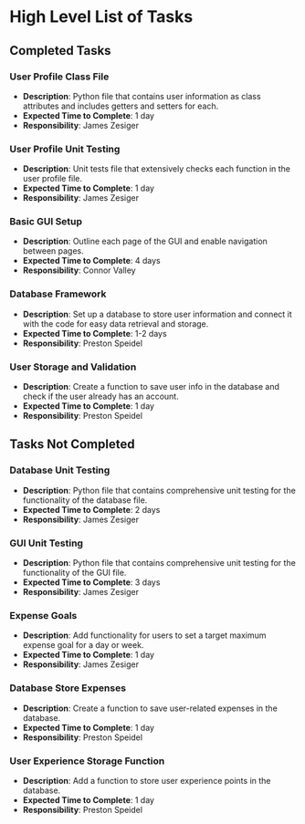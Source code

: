 # High Level List of Tasks

## Completed Tasks

### User Profile Class File
- **Description**: Python file that contains user information as class attributes and includes getters and setters for each.
- **Expected Time to Complete**: 1 day
- **Responsibility**: James Zesiger

### User Profile Unit Testing
- **Description**: Unit tests file that extensively checks each function in the user profile file.
- **Expected Time to Complete**: 1 day
- **Responsibility**: James Zesiger

### Basic GUI Setup
- **Description**: Outline each page of the GUI and enable navigation between pages.
- **Expected Time to Complete**: 4 days
- **Responsibility**: Connor Valley

### Database Framework
- **Description**: Set up a database to store user information and connect it with the code for easy data retrieval and storage.
- **Expected Time to Complete**: 1-2 days
- **Responsibility**: Preston Speidel

### User Storage and Validation
- **Description**: Create a function to save user info in the database and check if the user already has an account.
- **Expected Time to Complete**: 1 day
- **Responsibility**: Preston Speidel

## Tasks Not Completed

### Database Unit Testing
- **Description**: Python file that contains comprehensive unit testing for the functionality of the database file.
- **Expected Time to Complete**: 2 days
- **Responsibility**: James Zesiger

### GUI Unit Testing
- **Description**: Python file that contains comprehensive unit testing for the functionality of the GUI file.
- **Expected Time to Complete**: 3 days
- **Responsibility**: James Zesiger

### Expense Goals
- **Description**: Add functionality for users to set a target maximum expense goal for a day or week.
- **Expected Time to Complete**: 1 day
- **Responsibility**: James Zesiger

### Database Store Expenses
- **Description**: Create a function to save user-related expenses in the database.
- **Expected Time to Complete**: 1 day
- **Responsibility**: Preston Speidel

### User Experience Storage Function
- **Description**: Add a function to store user experience points in the database.
- **Expected Time to Complete**: 1 day
- **Responsibility**: Preston Speidel

